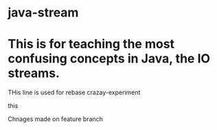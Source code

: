 # java-stream
# This is for teaching the most confusing concepts in Java, the IO streams.

THis line is used for rebase
crazay-experiment



this


Chnages made on feature branch
